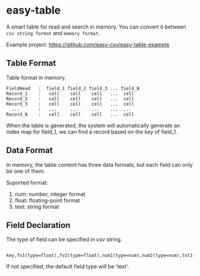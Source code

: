 # easy-table

A smart table for read and search in memory. You can convert it between `csv string format` and `memory format`.


Example project: https://github.com/easy-csv/easy-table-example

## Table Format

Table format in memory.

    FieldHead   :  field_1 field_2 field_3 ... field_N
    Record_1    :   cell    cell    cell   ...  cell
    Record_2    :   cell    cell    cell   ...  cell
    Record_3    :   cell    cell    cell   ...  cell
      ...       :   ...     ...     ...    ...  ...
    Record_N    :   cell    cell    cell   ...  cell

When the table is generated, the system will automatically generate an index map for field_1, we can find a record based on the key of field_1.

## Data Format
In memory, the table content has three data formats, but each field can only be one of them.

Suported format:

1. num: number, integer format
2. float: floating-point format
3. text: string format

## Field Declaration

The type of field can be specified in csv string.

    	key,fv1(type=float),fv2(type=float),num1(type=num),num2(type=num),txt1(type=text),txt2

If not specified, the default field type will be 'text'.